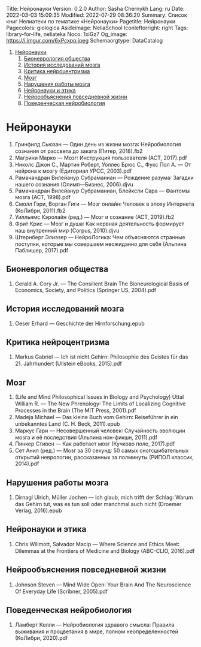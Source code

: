 Title: Нейронауки
Version: 0.2.0
Author: Sasha Chernykh
Lang: ru
Date: 2022-03-03 15:09:35
Modified: 2022-07-29 08:36:20
Summary: Список книг Нелиатеки по тематике «Нейронауки»
Pagetitle: Нейронауки
Pagecolors: giologica
Asideimage: NeliaSchool
Iconleftorright: right
Tags: library-for-life, neliateka
Noco: 1xiGz7
Og_image: https://i.imgur.com/6xPcxpp.jpeg
Schemaorgtype: DataCatalog

<!-- MarkdownTOC -->

1. [Нейронауки](#Нейронауки)
	1. [Бионеврология общества](#Бионеврология-общества)
	1. [История исследований мозга](#История-исследований-мозга)
	1. [Критика нейроцентризма](#Критика-нейроцентризма)
	1. [Мозг](#Мозг)
	1. [Нарушения работы мозга](#Нарушения-работы-мозга)
	1. [Нейронауки и этика](#Нейронауки-и-этика)
	1. [Нейрообъяснения повседневной жизни](#Нейрообъяснения-повседневной-жизни)
	1. [Поведенческая нейробиология](#Поведенческая-нейробиология)

<!-- /MarkdownTOC -->

<a id="Нейронауки"></a>
# Нейронауки

1. Гринфилд Сьюзан — Один день из жизни мозга꞉ Нейробиология сознания от рассвета до заката (Питер, 2018).fb2
1. Магрини Марко — Мозг꞉ Инструкция пользователя (АСТ, 2017).pdf
1. Николс Джон С., Мартин Роберт, Уоллес Брюс С., Фукс Пол А. — От нейрона к мозгу (Едиториал УРСС, 2003).pdf
1. Рамачандран Вилейанур Субраманиан — Рождение разума꞉ Загадки нашего сознания (Олимп—Бизнес, 2006).djvu
1. Рамачандран Вилейанур Субраманиан, Блейксли Сара — Фантомы мозга (АСТ, 1998).pdf
1. Смолл Гэри, Ворган Гиги — Мозг онлайн꞉ Человек в эпоху Интернета (КоЛибри, 2011).fb2
1. Уилльямс Кэролайн (ред.) — Мозг и сознание (АСТ, 2019).fb2
1. Фрит Крис — Мозг и душа꞉ Как нервная деятельность формирует наш внутренний мир (Corpus, 2010).djvu
1. Штернберг Элиэзер — НейроЛогика꞉ Чем объясняются странные поступки, которые мы совершаем неожиданно для себя (Альпина Паблишер, 2017).pdf

<a id="Бионеврология-общества"></a>
## Бионеврология общества

1. Gerald A. Cory Jr. — The Consilient Brain The Bioneurological Basis of Economics, Society, and Politics (Springer US, 2004).pdf

<a id="История-исследований-мозга"></a>
## История исследований мозга

1. Oeser Erhard — Geschichte der Hirnforschung.epub

<a id="Критика-нейроцентризма"></a>
## Критика нейроцентризма

1. Markus Gabriel — Ich ist nicht Gehirn꞉ Philosophie des Geistes für das 21. Jahrhundert (Ullstein eBooks, 2015).pdf

<a id="Мозг"></a>
## Мозг

1. (Life and Mind Philosophical Issues in Biology and Psychology) Uttal William R. — The New Phrenology꞉ The Limits of Localizing Cognitive Processes in the Brain (The MIT Press, 2001).pdf
1. Madeja Michael — Das kleine Buch vom Gehirn꞉ Reiseführer in ein unbekanntes Land (C. H. Beck, 2011).epub
1. Маркус Гари — Несовершенный человек꞉ Случайность эволюции мозга и её последствия (Альпина нон-фикшн, 2011).pdf
1. Пинкер Стивен — Как работает мозг (Кучково поле, 2017).pdf
1. Сет Анил (ред.) — Мозг за 30 секунд꞉ 50 самых сногсшибательных открытий неврологии, рассказанных за полминуты (РИПОЛ классик, 2014).pdf

<a id="Нарушения-работы-мозга"></a>
## Нарушения работы мозга

1. Dirnagl Ulrich, Müller Jochen — Ich glaub, mich trifft der Schlag꞉ Warum das Gehirn tut, was es tun soll oder manchmal auch nicht (Droemer Verlag, 2016).epub

<a id="Нейронауки-и-этика"></a>
## Нейронауки и этика

1. Chris Willmott, Salvador Macip — Where Science and Ethics Meet꞉ Dilemmas at the Frontiers of Medicine and Biology (ABC-CLIO, 2016).pdf

<a id="Нейрообъяснения-повседневной-жизни"></a>
## Нейрообъяснения повседневной жизни

1. Johnson Steven — Mind Wide Open꞉ Your Brain And The Neuroscience Of Everyday Life (Scribner, 2005).pdf

<a id="Поведенческая-нейробиология"></a>
## Поведенческая нейробиология

1. Ламберт Келли — Нейробиология здравого смысла꞉ Правила выживания и процветания в мире, полном неопределенностей (КоЛибри, 2020).pdf
